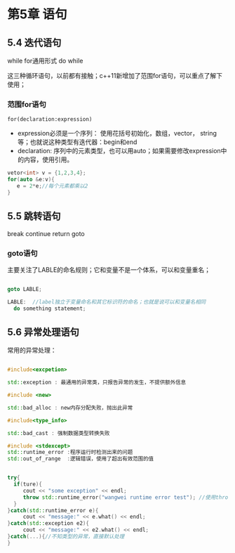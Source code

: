# 第5章 语句


## 5.4 迭代语句

while
for通用形式
do while 

这三种循环语句，以前都有接触；c++11新增加了范围for语句，可以重点了解下使用；

### 范围for语句

`for(declaration:expression)`

* expression必须是一个序列： 使用花括号初始化，数组，vector， string 等；也就说这种类型有迭代器：begin和end
* declaration: 序列中的元素类型，也可以用auto；如果需要修改expression中的内容，使用引用。 


```c++
vetor<int> v = {1,2,3,4};
for(auto &e:v){
   e = 2*e;//每个元素都乘以2
}
```


## 5.5 跳转语句

break
continue
return
goto

### goto语句

主要关注了LABLE的命名规则；它和变量不是一个体系，可以和变量重名；

```c++

goto LABLE;

LABLE:  //label独立于变量命名和其它标识符的命名；也就是说可以和变量名相同
  do something statement;

```


## 5.6 异常处理语句


常用的异常处理：

```c++

#include<excpetion>

std::exception : 最通用的异常类，只报告异常的发生，不提供额外信息

#include <new>

std::bad_alloc : new内存分配失败，抛出此异常

#include<type_info>

std::bad_cast : 强制数据类型转换失败

#include <stdexcept>
std::runtime_error :程序运行时检测出来的问题
std::out_of_range  :逻辑错误，使用了超出有效范围的值


try{
  if(ture){
     cout << "some exception" << endl;
     throw std::runtime_error("wangwei runtime error test"); //使用throw 直接抛出运行时的异常对象；括号内的是初始化提示字符串；
  }
}catch(std::runtime_error e){
     cout << "message:" << e.what() << endl;
}catch(std::exception e2){
     cout << "message:" << e2.what() << endl;
}catch(...){//不知类型的异常，直接默认处理
}


```

